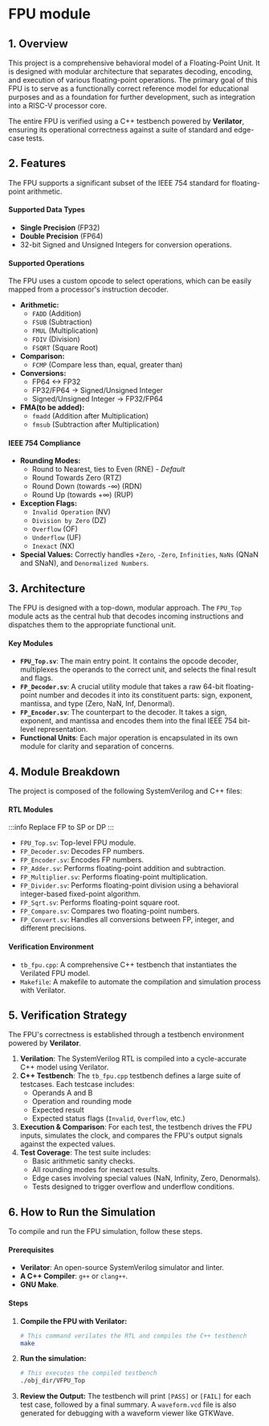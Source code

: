 # FPU module

## 1. Overview

This project is a comprehensive behavioral model of a Floating-Point Unit. It is designed with modular architecture that separates decoding, encoding, and execution of various floating-point operations. The primary goal of this FPU is to serve as a functionally correct reference model for educational purposes and as a foundation for further development, such as integration into a RISC-V processor core.

The entire FPU is verified using a C++ testbench powered by **Verilator**, ensuring its operational correctness against a suite of standard and edge-case tests.

## 2. Features

The FPU supports a significant subset of the IEEE 754 standard for floating-point arithmetic.

#### Supported Data Types
*   **Single Precision** (FP32)
*   **Double Precision** (FP64)
*   32-bit Signed and Unsigned Integers for conversion operations.

#### Supported Operations
The FPU uses a custom opcode to select operations, which can be easily mapped from a processor's instruction decoder.

*   **Arithmetic:**
    *   `FADD` (Addition)
    *   `FSUB` (Subtraction)
    *   `FMUL` (Multiplication)
    *   `FDIV` (Division)
    *   `FSQRT` (Square Root)
*   **Comparison:**
    *   `FCMP` (Compare less than, equal, greater than)
*   **Conversions:**
    *   FP64 <-> FP32
    *   FP32/FP64 -> Signed/Unsigned Integer
    *   Signed/Unsigned Integer -> FP32/FP64
*   **FMA(to be added):**
    *   `fmadd` (Addition after Multiplication)
    *   `fmsub` (Subtraction after Multiplication)

#### IEEE 754 Compliance
*   **Rounding Modes:**
    *   Round to Nearest, ties to Even (RNE) - _Default_
    *   Round Towards Zero (RTZ)
    *   Round Down (towards -∞) (RDN)
    *   Round Up (towards +∞) (RUP)
*   **Exception Flags:**
    *   `Invalid Operation` (NV)
    *   `Division by Zero` (DZ)
    *   `Overflow` (OF)
    *   `Underflow` (UF)
    *   `Inexact` (NX)
*   **Special Values:** Correctly handles `+Zero`, `-Zero`, `Infinities`, `NaNs` (QNaN and SNaN), and `Denormalized Numbers`.

## 3. Architecture

The FPU is designed with a top-down, modular approach. The `FPU_Top` module acts as the central hub that decodes incoming instructions and dispatches them to the appropriate functional unit.

#### Key Modules

*   **`FPU_Top.sv`**: The main entry point. It contains the opcode decoder, multiplexes the operands to the correct unit, and selects the final result and flags.
*   **`FP_Decoder.sv`**: A crucial utility module that takes a raw 64-bit floating-point number and decodes it into its constituent parts: sign, exponent, mantissa, and type (Zero, NaN, Inf, Denormal).
*   **`FP_Encoder.sv`**: The counterpart to the decoder. It takes a sign, exponent, and mantissa and encodes them into the final IEEE 754 bit-level representation.
*   **Functional Units**: Each major operation is encapsulated in its own module for clarity and separation of concerns.

## 4. Module Breakdown

The project is composed of the following SystemVerilog and C++ files:

#### RTL Modules
:::info
Replace FP to SP or DP
:::
*   `FPU_Top.sv`: Top-level FPU module.
*   `FP_Decoder.sv`: Decodes FP numbers.
*   `FP_Encoder.sv`: Encodes FP numbers.
*   `FP_Adder.sv`: Performs floating-point addition and subtraction.
*   `FP_Multiplier.sv`: Performs floating-point multiplication.
*   `FP_Divider.sv`: Performs floating-point division using a behavioral integer-based fixed-point algorithm.
*   `FP_Sqrt.sv`: Performs floating-point square root.
*   `FP_Compare.sv`: Compares two floating-point numbers.
*   `FP_Convert.sv`: Handles all conversions between FP, integer, and different precisions.

#### Verification Environment
*   `tb_fpu.cpp`: A comprehensive C++ testbench that instantiates the Verilated FPU model.
*   `Makefile`: A makefile to automate the compilation and simulation process with Verilator.

## 5. Verification Strategy

The FPU's correctness is established through a testbench environment powered by **Verilator**.

1.  **Verilation**: The SystemVerilog RTL is compiled into a cycle-accurate C++ model using Verilator.
2.  **C++ Testbench**: The `tb_fpu.cpp` testbench defines a large suite of testcases. Each testcase includes:
    *   Operands A and B
    *   Operation and rounding mode
    *   Expected result
    *   Expected status flags (`Invalid`, `Overflow`, etc.)
3.  **Execution & Comparison**: For each test, the testbench drives the FPU inputs, simulates the clock, and compares the FPU's output signals against the expected values.
4.  **Test Coverage**: The test suite includes:
    *   Basic arithmetic sanity checks.
    *   All rounding modes for inexact results.
    *   Edge cases involving special values (NaN, Infinity, Zero, Denormals).
    *   Tests designed to trigger overflow and underflow conditions.

## 6. How to Run the Simulation

To compile and run the FPU simulation, follow these steps.

#### Prerequisites
*   **Verilator**: An open-source SystemVerilog simulator and linter.
*   **A C++ Compiler**: `g++` or `clang++`.
*   **GNU Make**.

#### Steps
1.  **Compile the FPU with Verilator:**
    ```bash
    # This command verilates the RTL and compiles the C++ testbench
    make
    ```
2.  **Run the simulation:**
    ```bash
    # This executes the compiled testbench
    ./obj_dir/VFPU_Top
    ```
3.  **Review the Output:** The testbench will print `[PASS]` or `[FAIL]` for each test case, followed by a final summary. A `waveform.vcd` file is also generated for debugging with a waveform viewer like GTKWave.